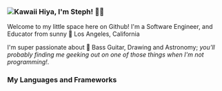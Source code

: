 ### ![Kawaii](https://64.media.tumblr.com/c9fe6920507d3fc563159ae49e6d1ca9/tumblr_inline_mfz43vF5TW1roozkr.gif) Hiya, I'm Steph! 💃🏽

Welcome to my little space here on Github!
I'm a Software Engineer, and Educator from sunny 🌇 Los Angeles, California

I'm super passionate about 💜 Bass Guitar, Drawing and Astronomy; _you'll probably finding me geeking out on one of those things when I'm not programming!_.

### My Languages and Frameworks
<!--
**smarchante1/smarchante1** is a ✨ _special_ ✨ repository because its `README.md` (this file) appears on your GitHub profile.

Here are some ideas to get you started:

- 🔭 I’m currently working on ...
- 🌱 I’m currently learning ...
- 👯 I’m looking to collaborate on ...
- 🤔 I’m looking for help with ...
- 💬 Ask me about ...
- 📫 How to reach me: ...
- 😄 Pronouns: ...
- ⚡ Fun fact: ...
-->
